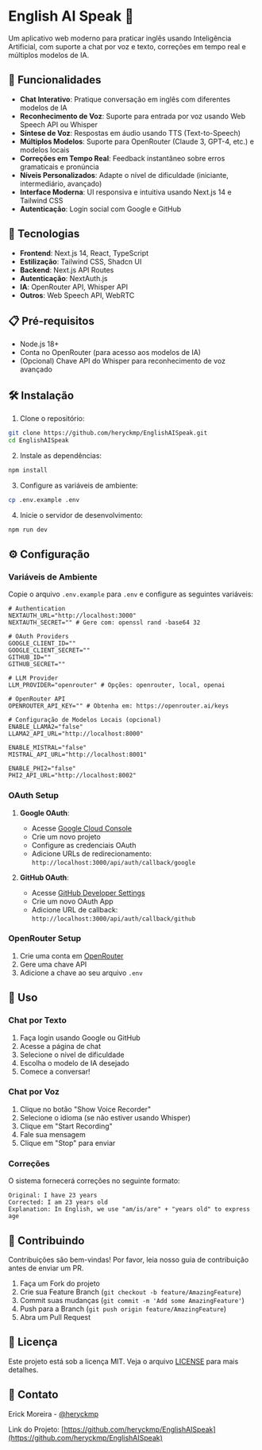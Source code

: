 # English AI Speak 🎯

Um aplicativo web moderno para praticar inglês usando Inteligência Artificial, com suporte a chat por voz e texto, correções em tempo real e múltiplos modelos de IA.

## 🌟 Funcionalidades

- **Chat Interativo**: Pratique conversação em inglês com diferentes modelos de IA
- **Reconhecimento de Voz**: Suporte para entrada por voz usando Web Speech API ou Whisper
- **Síntese de Voz**: Respostas em áudio usando TTS (Text-to-Speech)
- **Múltiplos Modelos**: Suporte para OpenRouter (Claude 3, GPT-4, etc.) e modelos locais
- **Correções em Tempo Real**: Feedback instantâneo sobre erros gramaticais e pronúncia
- **Níveis Personalizados**: Adapte o nível de dificuldade (iniciante, intermediário, avançado)
- **Interface Moderna**: UI responsiva e intuitiva usando Next.js 14 e Tailwind CSS
- **Autenticação**: Login social com Google e GitHub

## 🚀 Tecnologias

- **Frontend**: Next.js 14, React, TypeScript
- **Estilização**: Tailwind CSS, Shadcn UI
- **Backend**: Next.js API Routes
- **Autenticação**: NextAuth.js
- **IA**: OpenRouter API, Whisper API
- **Outros**: Web Speech API, WebRTC

## 📋 Pré-requisitos

- Node.js 18+
- Conta no OpenRouter (para acesso aos modelos de IA)
- (Opcional) Chave API do Whisper para reconhecimento de voz avançado

## 🛠️ Instalação

1. Clone o repositório:
```bash
git clone https://github.com/heryckmp/EnglishAISpeak.git
cd EnglishAISpeak
```

2. Instale as dependências:
```bash
npm install
```

3. Configure as variáveis de ambiente:
```bash
cp .env.example .env
```

4. Inicie o servidor de desenvolvimento:
```bash
npm run dev
```

## ⚙️ Configuração

### Variáveis de Ambiente

Copie o arquivo `.env.example` para `.env` e configure as seguintes variáveis:

```env
# Authentication
NEXTAUTH_URL="http://localhost:3000"
NEXTAUTH_SECRET="" # Gere com: openssl rand -base64 32

# OAuth Providers
GOOGLE_CLIENT_ID=""
GOOGLE_CLIENT_SECRET=""
GITHUB_ID=""
GITHUB_SECRET=""

# LLM Provider
LLM_PROVIDER="openrouter" # Opções: openrouter, local, openai

# OpenRouter API
OPENROUTER_API_KEY="" # Obtenha em: https://openrouter.ai/keys

# Configuração de Modelos Locais (opcional)
ENABLE_LLAMA2="false"
LLAMA2_API_URL="http://localhost:8000"

ENABLE_MISTRAL="false"
MISTRAL_API_URL="http://localhost:8001"

ENABLE_PHI2="false"
PHI2_API_URL="http://localhost:8002"
```

### OAuth Setup

1. **Google OAuth**:
   - Acesse [Google Cloud Console](https://console.cloud.google.com)
   - Crie um novo projeto
   - Configure as credenciais OAuth
   - Adicione URLs de redirecionamento: `http://localhost:3000/api/auth/callback/google`

2. **GitHub OAuth**:
   - Acesse [GitHub Developer Settings](https://github.com/settings/developers)
   - Crie um novo OAuth App
   - Adicione URL de callback: `http://localhost:3000/api/auth/callback/github`

### OpenRouter Setup

1. Crie uma conta em [OpenRouter](https://openrouter.ai)
2. Gere uma chave API
3. Adicione a chave ao seu arquivo `.env`

## 🎯 Uso

### Chat por Texto

1. Faça login usando Google ou GitHub
2. Acesse a página de chat
3. Selecione o nível de dificuldade
4. Escolha o modelo de IA desejado
5. Comece a conversar!

### Chat por Voz

1. Clique no botão "Show Voice Recorder"
2. Selecione o idioma (se não estiver usando Whisper)
3. Clique em "Start Recording"
4. Fale sua mensagem
5. Clique em "Stop" para enviar

### Correções

O sistema fornecerá correções no seguinte formato:
```
Original: I have 23 years
Corrected: I am 23 years old
Explanation: In English, we use "am/is/are" + "years old" to express age
```

## 🤝 Contribuindo

Contribuições são bem-vindas! Por favor, leia nosso guia de contribuição antes de enviar um PR.

1. Faça um Fork do projeto
2. Crie sua Feature Branch (`git checkout -b feature/AmazingFeature`)
3. Commit suas mudanças (`git commit -m 'Add some AmazingFeature'`)
4. Push para a Branch (`git push origin feature/AmazingFeature`)
5. Abra um Pull Request

## 📝 Licença

Este projeto está sob a licença MIT. Veja o arquivo [LICENSE](LICENSE) para mais detalhes.

## 📧 Contato

Erick Moreira - [@heryckmp](https://github.com/heryckmp)

Link do Projeto: [https://github.com/heryckmp/EnglishAISpeak](https://github.com/heryckmp/EnglishAISpeak) 